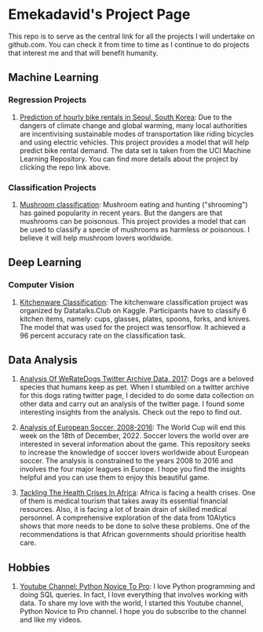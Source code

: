 # Emekadavid's Project Page

This repo is to serve as the central link for all the projects I will undertake on github.com. You can check it from time to time as I continue to do projects that interest me and that will benefit humanity. 

## Machine Learning 

### Regression Projects

1. [Prediction of hourly bike rentals in Seoul, South Korea](https://github.com/Emekadavid/bike-rentals): Due to the dangers of climate change and global warming, many local authorities are incentivising sustainable modes of transportation like riding bicycles and using electric vehicles. This project provides a model that will help predict bike rental demand. The data set is taken from the UCI Machine Learning Repository. You can find more details about the project by clicking the repo link above. 


### Classification Projects

1. [Mushroom classification](https://github.com/Emekadavid/mushroom-classification): Mushroom eating and hunting ("shrooming") has gained popularity in recent years. But the dangers are that mushrooms can be poisonous. This project provides a model that can be used to classify a specie of mushrooms as harmless or poisonous. I believe it will help mushroom lovers worldwide. 

## Deep Learning

### Computer Vision 

1. [Kitchenware Classification](https://github.com/Emekadavid/kitchenware-classification): The kitchenware classification project was organized by Datatalks.Club on Kaggle. Participants have to classify 6 kitchen items, namely: cups, glasses, plates, spoons, forks, and knives. The model that was used for the project was tensorflow. It achieved a 96 percent accuracy rate on the classification task. 


## Data Analysis

1. [Analysis Of WeRateDogs Twitter Archive Data, 2017](https://github.com/Emekadavid/weratedogs_twitter_archive): Dogs are a beloved species that humans keep as pet. When I stumbled on a twitter archive for this dogs rating twitter page, I decided to do some data collection on other data and carry out an analysis of the twitter page. I found some interesting insights from the analysis. Check out the repo to find out.  

2. [Analysis of European Soccer, 2008-2016](https://github.com/Emekadavid/european_soccer): The World Cup will end this week on the 18th of December, 2022. Soccer lovers the world over are interested in several information about the game. This repository seeks to increase the knowledge of soccer lovers worldwide about European soccer. The analysis is constrained to the years 2008 to 2016 and involves the four major leagues in Europe. I hope you find the insights helpful and you can use them to enjoy this beautiful game. 

3. [Tackling The Health Crises In Africa](https://github.com/Emekadavid/Data_analysis_competition): Africa is facing a health crises. One of them is medical tourism that takes away its essential financial resources. Also, it is facing a lot of brain drain of skilled medical personnel. A comprehensive exploration of the data from 10Alytics shows that more needs to be done to solve these problems. One of the recommendations is that African governments should prioritise health care. 

## Hobbies

1. [Youtube Channel: Python Novice To Pro](https://www.youtube.com/@pythonnovicetopro): I love Python programming and doing SQL queries. In fact, I love everything that involves working with data. To share my love with the world, I started this Youtube channel, Python Novice to Pro channel. I hope you do subscribe to the channel and like my videos. 